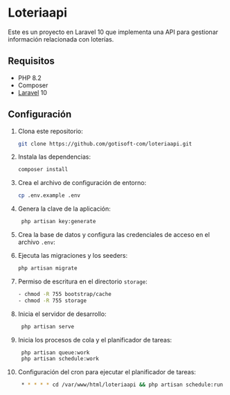 # Loteriaapi

Este es un proyecto en Laravel 10 que implementa una API para gestionar información relacionada con loterías.

## Requisitos

- PHP 8.2
- Composer
- [Laravel](https://laravel.com/) 10

## Configuración

1. Clona este repositorio:

   ```bash
   git clone https://github.com/gotisoft-com/loteriaapi.git

2. Instala las dependencias:

   ```bash
   composer install
   
3. Crea el archivo de configuración de entorno:

   ```bash
   cp .env.example .env
   
4. Genera la clave de la aplicación:

   ```bash
    php artisan key:generate
   
5. Crea la base de datos y configura las credenciales de acceso en el archivo `.env`:
6. Ejecuta las migraciones y los seeders:

   ```bash
   php artisan migrate
   
7. Permiso de escritura en el directorio `storage`:

   ```bash
   - chmod -R 755 bootstrap/cache
   - chmod -R 755 storage
   
7. Inicia el servidor de desarrollo:

   ```bash
    php artisan serve
   
8. Inicia los procesos de cola y el planificador de tareas:

   ```bash
    php artisan queue:work
    php artisan schedule:work
   
9. Configuración del cron para ejecutar el planificador de tareas:

   ```bash
    * * * * * cd /var/www/html/loteriaapi && php artisan schedule:run >> /dev/null 2>&1
